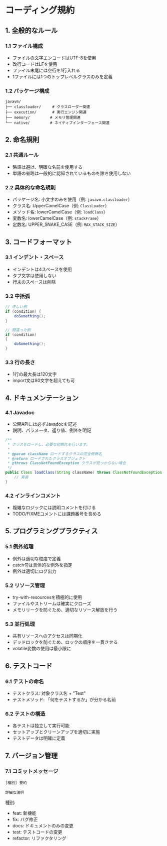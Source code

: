 # コーディング規約

## 1. 全般的なルール

### 1.1 ファイル構成
- ファイルの文字エンコードはUTF-8を使用
- 改行コードはLFを使用
- ファイル末尾には空行を1行入れる
- 1ファイルには1つのトップレベルクラスのみを定義

### 1.2 パッケージ構成
```
javavm/
├── classloader/     # クラスローダー関連
├── execution/       # 実行エンジン関連
├── memory/         # メモリ管理関連
└── native/         # ネイティブインターフェース関連
```

## 2. 命名規則

### 2.1 共通ルール
- 略語は避け、明確な名前を使用する
- 単語の省略は一般的に認知されているものを除き使用しない

### 2.2 具体的な命名規則
- パッケージ名: 小文字のみを使用（例: `javavm.classloader`）
- クラス名: UpperCamelCase（例: `ClassLoader`）
- メソッド名: lowerCamelCase（例: `loadClass`）
- 変数名: lowerCamelCase（例: `stackFrame`）
- 定数名: UPPER_SNAKE_CASE（例: `MAX_STACK_SIZE`）

## 3. コードフォーマット

### 3.1 インデント・スペース
- インデントは4スペースを使用
- タブ文字は使用しない
- 行末のスペースは削除

### 3.2 中括弧
```java
// 正しい例
if (condition) {
    doSomething();
}

// 間違った例
if (condition)
{
    doSomething();
}
```

### 3.3 行の長さ
- 1行の最大長は120文字
- import文は80文字を超えても可

## 4. ドキュメンテーション

### 4.1 Javadoc
- 公開APIには必ずJavadocを記述
- 説明、パラメータ、返り値、例外を明記

```java
/**
 * クラスをロードし、必要な初期化を行います。
 *
 * @param className ロードするクラスの完全修飾名
 * @return ロードされたクラスオブジェクト
 * @throws ClassNotFoundException クラスが見つからない場合
 */
public Class loadClass(String className) throws ClassNotFoundException {
    // 実装
}
```

### 4.2 インラインコメント
- 複雑なロジックには説明コメントを付ける
- TODO/FIXMEコメントには課題番号を含める

## 5. プログラミングプラクティス

### 5.1 例外処理
- 例外は適切な粒度で定義
- catch句は具体的な例外を指定
- 例外は適切にログ出力

### 5.2 リソース管理
- try-with-resourcesを積極的に使用
- ファイルやストリームは確実にクローズ
- メモリリークを防ぐため、適切なリソース解放を行う

### 5.3 並行処理
- 共有リソースへのアクセスは同期化
- デッドロックを防ぐため、ロックの順序を一貫させる
- volatile変数の使用は最小限に

## 6. テストコード

### 6.1 テストの命名
- テストクラス: 対象クラス名 + "Test"
- テストメソッド: 「何をテストするか」が分かる名前

### 6.2 テストの構造
- 各テストは独立して実行可能
- セットアップとクリーンアップを適切に実施
- テストデータは明確に定義

## 7. バージョン管理

### 7.1 コミットメッセージ
```
[種別] 要約

詳細な説明
```

種別:
- feat: 新機能
- fix: バグ修正
- docs: ドキュメントのみの変更
- test: テストコードの変更
- refactor: リファクタリング